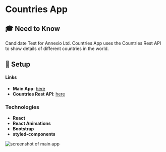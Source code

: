 
# Countries App

## 🎓 Need to Know
Candidate Test for Annexio Ltd. Countries App uses the Countries Rest API to show details of different countries in the world.

## 🚀  Setup

#### Links
- **Main App**: [here](https://quirky-yonath-f3ad5e.netlify.app/)
- **Countries Rest API**: [here](https://restcountries.com/#api-endpoints-v3-all)

### Technologies
- **React**
- **React Animations**
- **Bootstrap**
- **styled-components**


![screenshot of main app](https://res.cloudinary.com/kxnxchukwu/image/upload/v1635424880/app_f8nzdv.png)
